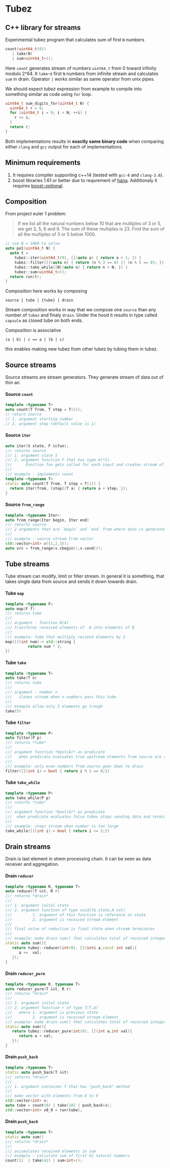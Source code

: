 Tubez
=====

C++ library for streams
-----------------------

Experimental tubez program that calculates sum of
first `N` numbers

``` cpp
count(uint64_t(0)) 
   | take(N) 
   | sum<uint64_t>();
```

Here `count` generates stream of numbers `uint64_t` from 0 toward
infinity modulo 2\^64. It `take`-s first `N` numbers from infinite
stream and calculates `sum` in drain. Operator `|` works similar as same
operator from unix pipes.

We should expect *tubez* expression from example to compile into
something similar as code using `for` loop.

``` cpp
uint64_t sum_digits_for(uint64_t N) {
  uint64_t r = 0;
  for (uint64_t i = 0; i < N; ++i) {
    r += i;
  }
  return r;
}
```

Both implementations results in **exactly same binary code** when
comparing either `clang` and `gcc` output for each of implementations.

Minimum requirements
-------------------

1. It requires compiler supporting c++14 (tested with `gcc-6` and
`clang-3.6`).
2. boost libraries 1.61 or better due to requrement of
[hana](http://www.boost.org/libs/hana/). Additionaly it requires
[boost::optional](http://www.boost.org/libs/optional/).

Composition
-----------

From project euler 1 problem:

> If we list all the natural numbers below 10 that are multiples of 3 or
> 5, we get 3, 5, 6 and 9. The sum of these multiples is 23. Find the
> sum of all the multiples of 3 or 5 below 1000.

``` cpp
// use N = 1000 to solve 
auto pe1(uint64_t N) {
  auto t = 
    tubez::iter(uint64_t(0), [](auto a) { return a + 1; }) |              // source
    tubez::filter([](auto n) { return (n % 3 == 0) || (n % 5 == 0); }) |  // tube
    tubez::take_while([N](auto n) { return n < N; }) |                    // tube
    tubez::sum<uint64_t>();                                               // drain
  return run(t);
}
```

Composition here works by composing

    source | tube | {tube} | drain

Stream composition works in way that we compose one `source` than any
number of `tubez` and finaly `drain`. Under the hood it results in type
called `capsule` as closed tube on both ends.



Composition is associative

    (a | b) | c == a | (b | c)

this enables making new tubez from other tubez by tubing them in tubez. 


Source streams
--------------

Source streams are stream generators. They generate stream of data out
of thin air.

#### Source `count`

``` cpp
template <typename T>
auto count(T from, T step = T(1));
// return source
// 1. argument starting number
// 2. argument step (default value is 1)

```

#### Source `iter`

``` cpp
auto iter(S state, F &&fun);
/// returns source
/// 1. argument state S
/// 2. argument function F that has type A(*S).
///      Function fun gets called for each input and creates stream of type A
///
/// example - implements count
template <typename T> 
static auto count(T from, T step = T(1)) {
  return iter(from, [step](T a) { return a + step; });
}
```

#### Source `from_range`

``` cpp
template <typename Iter>
auto from_range(Iter begin, Iter end)
/// returns source
/// 2 arguments that are `begin` and `end` from where data is generated
///
/// example - source stream from vector 
std::vector<int> v({1,2,3});
auto src = from_range(v.cbegin(),v.cend());
```

Tube streams
------------

Tube stream can modify, limit or filter stream. In general it is
something, that takes single data from source and sends it down towards
drain.

#### Tube `map`

``` cpp
template <typename F>
auto map(F f)
/// returns tube
/// 
/// argument - function B(A)
/// transforms received elements of  A into elements of B
///
/// example: tube that multiply recievd elements by 2 
map([](int num)-> std::string { 
          return num * 2; 
})
```

#### Tube `take`

``` cpp
template <typename T> 
auto take(T n)
/// returns tube
/// 
/// argument - number n
///   closes stream when n numbers pass this tube
///
/// example allow only 5 elements go trough
take(5) 
```

#### Tube `filter`

``` cpp
template <typename P>
auto filter(P p)
/// returns *tube*
///
/// argument function *bool(A)* as predicate
///   when predicate evaluates true upstream elements from source are send to downstream 
///
/// example: only even numbers from source goes down to drain
filter([](int i)-> bool { return i % 2 == 0;})
``` 

#### Tube `take_while`

``` cpp
template <typename P> 
auto take_while(P p)
/// returns *tube*
///
/// argument function *bool(A)* as predicate
///  when predicate evaluates false tubes stops sending data and terminates stream
///
/// example: stops stream when number is too large
take_while([](int i)-> bool { return i <= 3;})
``` 

Drain streams
-------------

Drain is last element in strem processing chain. It can be seen as data
receiver and aggregation.

#### Drain  `reducer`

``` cpp
template <typename R, typename T> 
auto reducer(T &&t, R r)
/// returns *drain*
///
/// 1. argument inital state
/// 2. argument function of type void(T& state,A val) 
///         1. argument of this function is reference on state
///         2. argument is received stream element
///
/// final value of reduction is final state when stream terminates
///
/// example: make drain sum() that calculates total of received integers
static auto sum(){
   return tubez::reducer(int(0), [](int& a,const int val){
      a +=  val;
   });
}
``` 

#### Drain  `reducer_pure`

``` cpp
template <typename R, typename T> 
auto reducer_pure(T &&t, R r)
/// returns *drain*
///
/// 1. argument inital state
/// 2. argument function r of type T(T,A) 
///   where 1. argument is previous state
///         2. argument is received stream element
/// example: make drain sum() that calculates total of received integers
static auto sum(){
   return tubez::reducer_pure(int(0), [](int a,int val){
      return a + val;
   });
}
```

#### Drain  `push_back`

``` cpp
template <typename T> 
static auto push_back(T &&t)
/// returns *drain*
///
/// 1. argument container T that has "push_back" method 
///
/// make vector with elements from 0 to 9
std::vector<int> v;
auto tube = count(0) | take(10) | push_back(v);
std::vector<int> v0_9 = run(tube);
```

#### Drain  `push_back`

``` cpp
template <typename T> 
static auto sum()
/// returns *drain*
///
/// accumulates received elements in sum
/// example - calculate sum of first 42 natural numbers 
count(1)  | take(42) | sum<int>();
```
